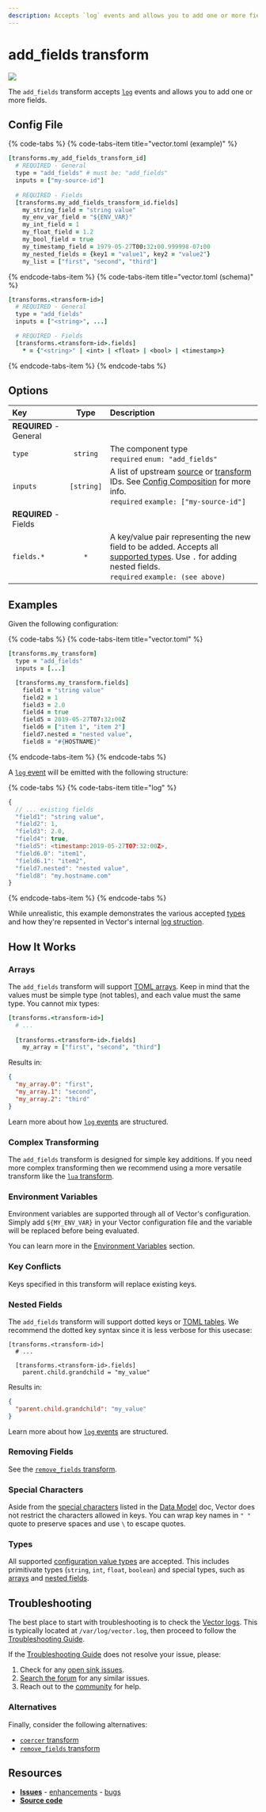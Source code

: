 ```yaml
---
description: Accepts `log` events and allows you to add one or more fields.
---
```


<!--
     THIS FILE IS AUTOOGENERATED!

     To make changes please edit the template located at:

     scripts/generate/templates/docs/usage/configuration/transforms/add_fields.md.erb
-->

# add_fields transform

![][images.add_fields_transform]


The `add_fields` transform accepts [`log`][docs.log_event] events and allows you to add one or more fields.

## Config File

{% code-tabs %}
{% code-tabs-item title="vector.toml (example)" %}
```coffeescript
[transforms.my_add_fields_transform_id]
  # REQUIRED - General
  type = "add_fields" # must be: "add_fields"
  inputs = ["my-source-id"]
  
  # REQUIRED - Fields
  [transforms.my_add_fields_transform_id.fields]
    my_string_field = "string value"
    my_env_var_field = "${ENV_VAR}"
    my_int_field = 1
    my_float_field = 1.2
    my_bool_field = true
    my_timestamp_field = 1979-05-27T00:32:00.999998-07:00
    my_nested_fields = {key1 = "value1", key2 = "value2"}
    my_list = ["first", "second", "third"]
```
{% endcode-tabs-item %}
{% code-tabs-item title="vector.toml (schema)" %}
```coffeescript
[transforms.<transform-id>]
  # REQUIRED - General
  type = "add_fields"
  inputs = ["<string>", ...]

  # REQUIRED - Fields
  [transforms.<transform-id>.fields]
    * = {"<string>" | <int> | <float> | <bool> | <timestamp>}
```
{% endcode-tabs-item %}
{% endcode-tabs %}

## Options

| Key  | Type  | Description |
|:-----|:-----:|:------------|
| **REQUIRED** - General | | |
| `type` | `string` | The component type<br />`required` `enum: "add_fields"` |
| `inputs` | `[string]` | A list of upstream [source][docs.sources] or [transform][docs.transforms] IDs. See [Config Composition][docs.config_composition] for more info.<br />`required` `example: ["my-source-id"]` |
| **REQUIRED** - Fields | | |
| `fields.*` | `*` | A key/value pair representing the new field to be added. Accepts all [supported types][docs.config_value_types]. Use `.` for adding nested fields.<br />`required` `example: (see above)` |

## Examples

Given the following configuration:

{% code-tabs %}
{% code-tabs-item title="vector.toml" %}
```coffeescript
[transforms.my_transform]
  type = "add_fields"
  inputs = [...]

  [transforms.my_transform.fields]
    field1 = "string value"
    field2 = 1
    field3 = 2.0
    field4 = true
    field5 = 2019-05-27T07:32:00Z
    field6 = ["item 1", "item 2"]
    field7.nested = "nested value",
    field8 = "#{HOSTNAME}"
```
{% endcode-tabs-item %}
{% endcode-tabs %}

A [`log` event][docs.log_event] will be emitted with the following structure:

{% code-tabs %}
{% code-tabs-item title="log" %}
```javascript
{
  // ... existing fields
  "field1": "string value",
  "field2": 1,
  "field3": 2.0,
  "field4": true,
  "field5": <timestamp:2019-05-27T07:32:00Z>,
  "field6.0": "item1",
  "field6.1": "item2",
  "field7.nested": "nested value",
  "field8": "my.hostname.com"
}
```
{% endcode-tabs-item %}
{% endcode-tabs %}

While unrealistic, this example demonstrates the various accepted
[types][docs.config_value_types] and how they're repsented in Vector's
internal [log struction][docs.data_model.log].

## How It Works

### Arrays

The `add_fields` transform will support [TOML arrays][url.toml_array]. Keep in
mind that the values must be simple type (not tables), and each value must the
same type. You cannot mix types:

```coffeescript
[transforms.<transform-id>]
  # ...
  
  [transforms.<transform-id>.fields]
    my_array = ["first", "second", "third"]
```

Results in:

```json
{
  "my_array.0": "first",
  "my_array.1": "second",
  "my_array.2": "third"
}
```

Learn more about how [`log` events][docs.data_model.log] are structured.

### Complex Transforming

The `add_fields` transform is designed for simple key additions. If you need
more complex transforming then we recommend using a more versatile transform
like the [`lua` transform][docs.lua_transform].

### Environment Variables

Environment variables are supported through all of Vector's configuration.
Simply add `${MY_ENV_VAR}` in your Vector configuration file and the variable
will be replaced before being evaluated.

You can learn more in the [Environment Variables][docs.configuration.environment-variables]
section.

### Key Conflicts

Keys specified in this transform will replace existing keys.

### Nested Fields

The `add_fields` transform will support dotted keys or [TOML
tables][url.toml_table]. We recommend the dotted key syntax since it is less
verbose for this usecase:

```
[transforms.<transform-id>]
  # ...
  
  [transforms.<transform-id>.fields]
    parent.child.grandchild = "my_value"
```

Results in:

```json
{
  "parent.child.grandchild": "my_value"
}
```

Learn more about how [`log` events][docs.data_model.log] are structured.

### Removing Fields

See the [`remove_fields` transform][docs.remove_fields_transform].

### Special Characters

Aside from the [special characters][docs.event_key_special_characters] listed in
the [Data Model][docs.data_model] doc, Vector does not restrict the characters
allowed in keys. You can wrap key names in `" "` quote to preserve spaces and
use `\` to escape quotes.

### Types

All supported [configuration value types][docs.config_value_types] are accepted.
This includes primitivate types (`string`, `int`, `float`, `boolean`) and
special types, such as [arrays](#arrays) and [nested fields](#nested-fields).

## Troubleshooting

The best place to start with troubleshooting is to check the
[Vector logs][docs.monitoring_logs]. This is typically located at
`/var/log/vector.log`, then proceed to follow the
[Troubleshooting Guide][docs.troubleshooting].

If the [Troubleshooting Guide][docs.troubleshooting] does not resolve your
issue, please:

1. Check for any [open sink issues][url.add_fields_transform_issues].
2. [Search the forum][url.search_forum] for any similar issues.
2. Reach out to the [community][url.community] for help.


### Alternatives

Finally, consider the following alternatives:

* [`coercer` transform][docs.coercer_transform]
* [`remove_fields` transform][docs.remove_fields_transform]

## Resources

* [**Issues**][url.add_fields_transform_issues] - [enhancements][url.add_fields_transform_enhancements] - [bugs][url.add_fields_transform_bugs]
* [**Source code**][url.add_fields_transform_source]


[docs.coercer_transform]: ../../../usage/configuration/transforms/coercer.md
[docs.config_composition]: ../../../usage/configuration/README.md#composition
[docs.config_value_types]: ../../../usage/configuration/README.md#value-types
[docs.configuration.environment-variables]: ../../../usage/configuration#environment-variables
[docs.data_model.log]: ../../../about/data-model.md#log
[docs.data_model]: ../../../about/data-model.md
[docs.event_key_special_characters]: ../../../about/data-model.md#special-characters
[docs.log_event]: ../../../about/data-model.md#log
[docs.lua_transform]: ../../../usage/configuration/transforms/lua.md
[docs.monitoring_logs]: ../../../usage/administration/monitoring.md#logs
[docs.remove_fields_transform]: ../../../usage/configuration/transforms/remove_fields.md
[docs.sources]: ../../../usage/configuration/sources
[docs.transforms]: ../../../usage/configuration/transforms
[docs.troubleshooting]: ../../../usage/guides/troubleshooting.md
[images.add_fields_transform]: ../../../assets/add_fields-transform.svg
[url.add_fields_transform_bugs]: https://github.com/timberio/vector/issues?q=is%3Aopen+is%3Aissue+label%3A%22Transform%3A+add_fields%22+label%3A%22Type%3A+Bug%22
[url.add_fields_transform_enhancements]: https://github.com/timberio/vector/issues?q=is%3Aopen+is%3Aissue+label%3A%22Transform%3A+add_fields%22+label%3A%22Type%3A+Enhancement%22
[url.add_fields_transform_issues]: https://github.com/timberio/vector/issues?q=is%3Aopen+is%3Aissue+label%3A%22Transform%3A+add_fields%22
[url.add_fields_transform_source]: https://github.com/timberio/vector/tree/master/src/transforms/add_fields.rs
[url.community]: https://vector.dev/community
[url.search_forum]: https://forum.vector.dev/search?expanded=true
[url.toml_array]: https://github.com/toml-lang/toml#array
[url.toml_table]: https://github.com/toml-lang/toml#table
